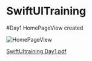 # SwiftUITraining

#Day1 HomePageView created

![HomePageView](https://user-images.githubusercontent.com/2247603/163543336-054d64c6-05c4-4010-9561-3c67ec1c22d3.png)

[SwiftUItraining Day1.pdf](https://github.com/jagelooyadav/SwiftUITraining/files/8501555/SwiftUItraining.Day1.pdf)
